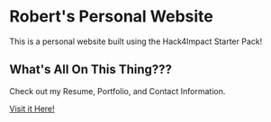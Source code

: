 # Robert's Personal Website
This is a personal website built using the Hack4Impact Starter Pack!

## What's All On This Thing???
Check out my Resume, Portfolio, and Contact Information. 

[Visit it Here!](https://r303vermeulen.github.io/)